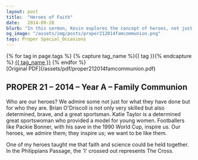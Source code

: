 ```yaml
---
layout: post
title:  "Heroes of Faith"
date:   2014-09-28
blurb: "In this sermon, Kevin explores the concept of heroes, not just for their accomplishments, but for their character. He highlights figures like Brian O'Driscoll and Katie Taylor, who exemplify determination and sportsmanship, serving as models to aspire to. The sermon also touches on reconciling faith with science, and the significance of the cross in Christian belief."
og_image: "/assets/img/posts/proper212014famcommunion.png"
tags: Proper Special_Occasions
---    
```

<div class="tag-pills">
  {% for tag in page.tags %}
    {% capture tag_name %}{{ tag }}{% endcapture %}
    <a href="{{ site.baseurl }}/tag/{{ tag_name | slugify }}" class="tag-pill">{{ tag_name }}</a>
  {% endfor %}
</div>
[Original PDF](/assets/pdf/proper212014famcommunion.pdf)

## PROPER 21 – 2014 – Year A – Family Communion

Who are our heroes? We admire some not just for what they have done but for who they are. Brian O'Driscoll is not only very skilled but also determined, brave, and a great sportsman. Katie Taylor is a determined great sportswoman who provided a model for young women. Footballers like Packie Bonner, with his save in the 1990 World Cup, inspire us. Our heroes, we admire them; they inspire us; we want to be like them.

One of my heroes taught me that faith and science could be held together. In the Philippians Passage, the 'I' crossed out represents The Cross.
